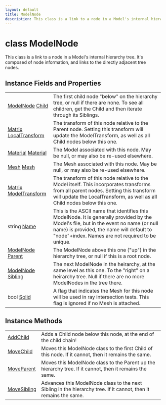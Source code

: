 ```yaml
---
layout: default
title: ModelNode
description: This class is a link to a node in a Model's internal hierarchy tree. It's composed of node information, and links to the directly adjacent tree nodes.
---
```

# class ModelNode

This class is a link to a node in a Model's internal
hierarchy tree. It's composed of node information, and links to
the directly adjacent tree nodes.


## Instance Fields and Properties

|  |  |
|--|--|
|[ModelNode]({{site.url}}/Pages/Reference/ModelNode.html) [Child]({{site.url}}/Pages/Reference/ModelNode/Child.html)|The first child node "below" on the hierarchy tree, or null if there are none. To see all children, get the Child and then iterate through its Siblings.|
|[Matrix]({{site.url}}/Pages/Reference/Matrix.html) [LocalTransform]({{site.url}}/Pages/Reference/ModelNode/LocalTransform.html)|The transform of this node relative to the Parent node. Setting this transform will update the ModelTransform, as well as all Child nodes below this one.|
|[Material]({{site.url}}/Pages/Reference/Material.html) [Material]({{site.url}}/Pages/Reference/ModelNode/Material.html)|The Model associated with this node. May be null, or may also be re-used elsewhere.|
|[Mesh]({{site.url}}/Pages/Reference/Mesh.html) [Mesh]({{site.url}}/Pages/Reference/ModelNode/Mesh.html)|The Mesh associated with this node. May be null, or may also be re-used elsewhere.|
|[Matrix]({{site.url}}/Pages/Reference/Matrix.html) [ModelTransform]({{site.url}}/Pages/Reference/ModelNode/ModelTransform.html)|The transform of this node relative to the Model itself. This incorporates transforms from all parent nodes. Setting this transform will update the LocalTransform, as well as all Child nodes below this one.|
|string [Name]({{site.url}}/Pages/Reference/ModelNode/Name.html)|This is the ASCII name that identifies this ModelNode. It is generally provided by the Model's file, but in the event no name (or null name) is provided, the name will default to "node"+index. Names are not required to be unique.|
|[ModelNode]({{site.url}}/Pages/Reference/ModelNode.html) [Parent]({{site.url}}/Pages/Reference/ModelNode/Parent.html)|The ModelNode above this one ("up") in the hierarchy tree, or null if this is a root node.|
|[ModelNode]({{site.url}}/Pages/Reference/ModelNode.html) [Sibling]({{site.url}}/Pages/Reference/ModelNode/Sibling.html)|The next ModelNode in the heirarchy, at the same level as this one. To the "right" on a heirarchy tree. Null if there are no more ModelNodes in the tree there.|
|bool [Solid]({{site.url}}/Pages/Reference/ModelNode/Solid.html)|A flag that indicates the Mesh for this node will be used in ray intersection tests. This flag is ignored if no Mesh is attached.|


## Instance Methods

|  |  |
|--|--|
|[AddChild]({{site.url}}/Pages/Reference/ModelNode/AddChild.html)|Adds a Child node below this node, at the end of the child chain!|
|[MoveChild]({{site.url}}/Pages/Reference/ModelNode/MoveChild.html)|Moves this ModelNode class to the first Child of this node. If it cannot, then it remains the same.|
|[MoveParent]({{site.url}}/Pages/Reference/ModelNode/MoveParent.html)|Moves this ModelNode class to the Parent up the hierarchy tree. If it cannot, then it remains the same.|
|[MoveSibling]({{site.url}}/Pages/Reference/ModelNode/MoveSibling.html)|Advances this ModelNode class to the next Sibling in the hierarchy tree. If it cannot, then it remains the same.|



